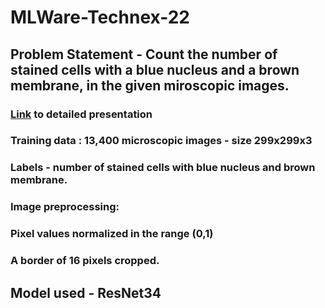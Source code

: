# MLWare-Technex-22
## Problem Statement - Count the number of stained cells with a blue nucleus and a brown membrane, in the given miroscopic images.
### [Link](https://drive.google.com/file/d/1SN_kh0BIGSExnSycEDQDzarcM3aFKNnK/view?usp=sharing) to detailed presentation

### Training data : 13,400 microscopic images - size 299x299x3
### Labels - number of stained cells with blue nucleus and brown membrane.

### Image preprocessing:
### Pixel values normalized in the range (0,1)
### A border of 16 pixels cropped.

## Model used - ResNet34

